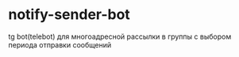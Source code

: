 # notify-sender-bot
tg bot(telebot) для многоадресной  рассылки в группы с выбором периода отправки сообщений
